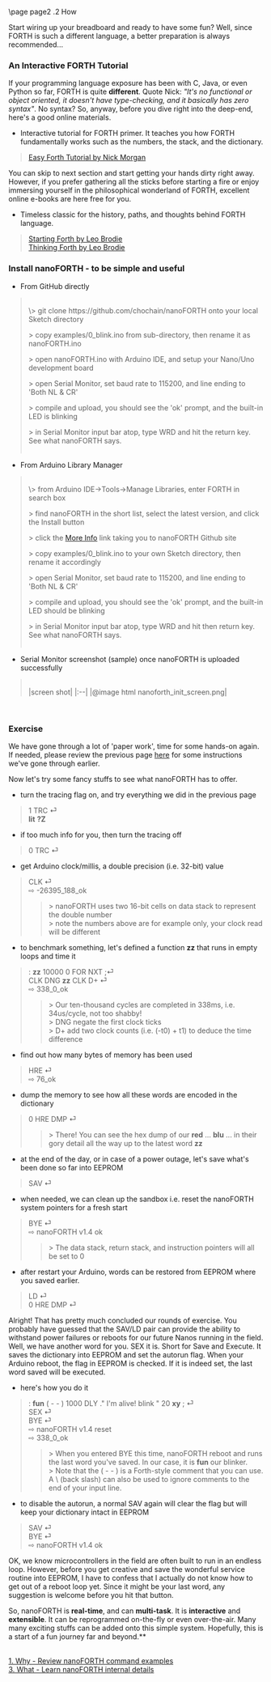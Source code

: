 \page page2 .2 How

Start wiring up your breadboard and ready to have some fun? Well, since FORTH is such a different language, a better preparation is always recommended...

### An Interactive FORTH Tutorial
If your programming language exposure has been with C, Java, or even Python so far, FORTH is quite **different**. Quote Nick: <em>"It's no functional or object oriented, it doesn't have type-checking, and it basically has zero syntax"</em>. No syntax? So, anyway, before you dive right into the deep-end, here's a good online materials.
* Interactive tutorial for FORTH primer. It teaches you how FORTH fundamentally works such as the numbers, the stack, and the dictionary.
> <a href="https://skilldrick.github.io/easyforth/#introduction" target="_blank">Easy Forth Tutorial by Nick Morgan</a>

You can skip to next section and start getting your hands dirty right away. However, if you prefer gathering all the sticks before starting a fire or enjoy immersing yourself in the philosophical wonderland of FORTH, excellent online e-books are here free for you.
* Timeless classic for the history, paths, and thoughts behind FORTH language.
> <a href="http://home.iae.nl/users/mhx/sf.html" target="_blank">Starting Forth by Leo Brodie</a><br/>
> <a href="http://thinking-forth.sourceforge.net" target="_blank">Thinking Forth by Leo Brodie</a>

### Install nanoFORTH - to be simple and useful

* From GitHub directly
> <br/>
> \> git clone https://github.com/chochain/nanoFORTH onto your local Sketch directory
>
> \> copy examples/0_blink.ino from sub-directory, then rename it as nanoFORTH.ino<br/>
>
> \> open nanoFORTH.ino with Arduino IDE, and setup your Nano/Uno development board
>
> \> open Serial Monitor, set baud rate to 115200, and line ending to 'Both NL & CR'
>
> \> compile and upload, you should see the 'ok' prompt, and the built-in LED is blinking
>
> \> in Serial Monitor input bar atop, type WRD and hit the return key. See what nanoFORTH says.<br/><br/>

* From Arduino Library Manager
> <br/>
> \> from Arduino IDE->Tools->Manage Libraries, enter FORTH in search box
>
> \> find nanoFORTH in the short list, select the latest version, and click the Install button
>
> \> click the <a href="http://github.com/chochain/nanoFORTH" target="_blank">More Info</a> link taking you to nanoFORTH Github site
>
> \> copy examples/0_blink.ino to your own Sketch directory, then rename it accordingly
>
> \> open Serial Monitor, set baud rate to 115200, and line ending to 'Both NL & CR'
>
> \> compile and upload, you should see the 'ok' prompt, and the built-in LED should be blinking
>
> \> in Serial Monitor input bar atop, type WRD and hit then return key. See what nanoFORTH says.<br/><br/>

* Serial Monitor screenshot (sample) once nanoFORTH is uploaded successfully 
> <br/>
> |screen shot|
> |:--|
> |@image html nanoforth_init_screen.png|
<br/>

### Exercise

We have gone through a lot of 'paper work', time for some hands-on again. If needed, please review the previous page <a href="page1.html" target="_blank">here</a> for some instructions we've gone through earlier.

Now let's try some fancy stuffs to see what nanoFORTH has to offer.
* turn the tracing flag on, and try everything we did in the previous page
> 1 TRC ⏎<br/>
> **lit** **?Z**

* if too much info for you, then turn the tracing off
> 0 TRC ⏎<br/>

* get Arduino clock/millis, a double precision (i.e. 32-bit) value
> CLK ⏎<br/>
> ⇨ -26395_188_ok
>> \> nanoFORTH uses two 16-bit cells on data stack to represent the double number<br/>
>> \> note the numbers above are for example only, your clock read will be different

* to benchmark something, let's defined a function **zz** that runs in empty loops and time it
> : **zz** 10000 0 FOR NXT ;⏎<br/>
> CLK DNG **zz** CLK D+ ⏎<br/>
> ⇨ 338_0_ok
>> \> Our ten-thousand cycles are completed in 338ms, i.e. 34us/cycle, not too shabby!<br/>
>> \> DNG negate the first clock ticks<br/>
>> \> D+ add two clock counts (i.e. (-t0) + t1) to deduce the time difference

* find out how many bytes of memory has been used
> HRE ⏎<br/>
> ⇨ 76_ok

* dump the memory to see how all these words are encoded in the dictionary
> 0 HRE DMP ⏎
>> \> There! You can see the hex dump of our **red** ... **blu** ... in their gory detail all the way up to the latest word **zz**

* at the end of the day, or in case of a power outage, let's save what's been done so far into EEPROM
> SAV ⏎

* when needed, we can clean up the sandbox i.e. reset the nanoFORTH system pointers for a fresh start
> BYE ⏎<br/>
> ⇨ nanoFORTH v1.4 ok
>> \> The data stack, return stack, and instruction pointers will all be set to 0

* after restart your Arduino, words can be restored from EEPROM where you saved earlier.
> LD ⏎<br/>
> 0 HRE DMP ⏎

Alright! That has pretty much concluded our rounds of exercise. You probably have guessed that the SAV/LD pair can provide the ability to withstand power failures or reboots for our future Nanos running in the field. Well, we have another word for you. SEX it is. Short for Save and Execute. It saves the dictionary into EEPROM and set the autorun flag. When your Arduino reboot, the flag in EEPROM is checked. If it is indeed set, the last word saved will be executed.
* here's how you do it
> : **fun** ( - - ) 1000 DLY ." I'm alive! blink " 20 **xy** ; ⏎<br/>
> SEX ⏎<br/>
> BYE ⏎<br/>
> ⇨ nanoFORTH v1.4 reset<br/>
> ⇨ 338_0_ok<br/>
>> \> When you entered BYE this time, nanoFORTH reboot and runs the last word you've saved. In our case, it is **fun** our blinker.<br/>
>> \> Note that the ( - - ) is a Forth-style comment that you can use. A \\ (back slash) can also be used to ignore comments to the end of your input line.

* to disable the autorun, a normal SAV again will clear the flag but will keep your dictionary intact in EEPROM
> SAV ⏎<br/>
> BYE ⏎<br/>
> ⇨ nanoFORTH v1.4 ok

OK, we know microcontrollers in the field are often built to run in an endless loop. However, before you get creative and save the wonderful service routine into EEPROM, I have to confess that I actually do not know how to get out of a reboot loop yet. Since it might be your last word, any suggestion is welcome before you hit that button.

So, nanoFORTH is **real-time**, and can **multi-task**. It is **interactive** and **extensible**. It can be reprogrammed on-the-fly or even over-the-air. Many many exciting stuffs can be added onto this simple system. Hopefully, this is a start of a fun journey far and beyond.**

<br/>
<a href="page1.html">1. Why - Review nanoFORTH command examples</a><br/>
<a href="page3.html">3. What - Learn nanoFORTH internal details</a>



